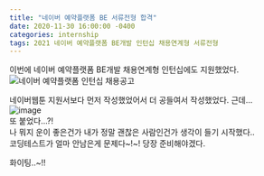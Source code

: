```yaml
---
title: "네이버 예약플랫폼 BE 서류전형 합격"
date: 2020-11-30 16:00:00 -0400
categories: internship
tags: 2021 네이버 예약플랫폼 BE개발 인턴십 채용연계형 서류전형
--- 
```


이번에 네이버 예약플랫폼 BE개발 채용연계형 인턴십에도 지원했었다. 
![네이버 예약플랫폼 인턴십 채용공고](https://user-images.githubusercontent.com/50273050/100736339-ecfea100-3415-11eb-8416-e56f53c42c4e.png)

네이버웹툰 지원서보다 먼저 작성했었어서 더 공들여서 작성했었다. 근데...   
![image](https://user-images.githubusercontent.com/50273050/100736505-2f27e280-3416-11eb-9270-6736bf998123.png)  
또 붙었다...?!  
나 뭐지 운이 좋은건가 내가 정말 괜찮은 사람인건가 생각이 들기 시작했다..  
코딩테스트가 얼마 안남은게 문제다~!~! 당장 준비해야겠다.  

화이팅..~!!
